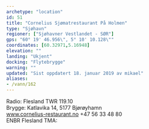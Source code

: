 ```yaml
---
archetype: "location"
id: 51
title: "Cornelius Sjømatrestaurant På Holmen"
type: "Sjøhavn"
regioner: ["Sjøhavner Vestlandet - SØR"]
gps: "60° 19' 46.956\", 5° 10' 10.128\""
coordinates: [60.32971,5.16948]
elevation: ""
landing: "Ukjent"
docking: "Flytebrygge"
warning: ""
updated: "Sist oppdatert 18. januar 2019 av mikael"
aliases:
- /vann/162
---
```


Radio: Flesland TWR 119.10\
Brygge: Katlavika 14, 5177 Bjørøyhamn\
www.cornelius-restaurant.no +47 56 33 48 80\
ENBR Flesland TMA:

